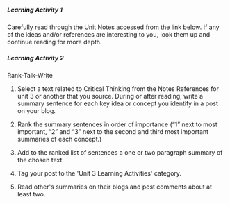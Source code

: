 ##### Learning Activity 1

Carefully read through the Unit Notes accessed from the link below.  If any of the ideas and/or references are interesting to you, look them up and continue reading for more depth.

##### Learning Activity 2

Rank-Talk-Write

1. Select a text related to Critical Thinking from the Notes References for unit 3 or another that you source. During or after reading, write a summary sentence for each key idea or concept you identify in a post on your blog.

2. Rank the summary sentences in order of importance \(“1” next to most important, “2” and “3” next to the second and third most important summaries of each concept.\)

3. Add to the ranked list of sentences a one or two paragraph summary of the chosen text.

4. Tag your post to the 'Unit 3 Learning Activities'  category.

5. Read other's summaries on their blogs and post comments about at least two.



